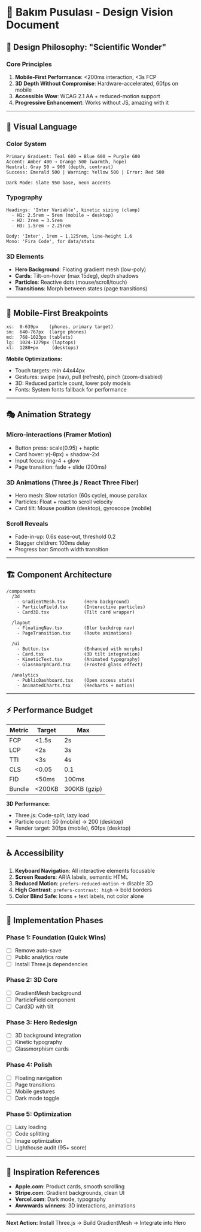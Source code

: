 # 🎨 Bakım Pusulası - Design Vision Document

## 🎯 Design Philosophy: "Scientific Wonder"

### Core Principles
1. **Mobile-First Performance**: <200ms interaction, <3s FCP
2. **3D Depth Without Compromise**: Hardware-accelerated, 60fps on mobile
3. **Accessible Wow**: WCAG 2.1 AA + reduced-motion support
4. **Progressive Enhancement**: Works without JS, amazing with it

---

## 🌊 Visual Language

### Color System
```
Primary Gradient: Teal 600 → Blue 600 → Purple 600
Accent: Amber 400 → Orange 500 (warmth, hope)
Neutral: Gray 50 → 900 (depth, contrast)
Success: Emerald 500 | Warning: Yellow 500 | Error: Red 500

Dark Mode: Slate 950 base, neon accents
```

### Typography
```
Headings: 'Inter Variable', kinetic sizing (clamp)
  - H1: 2.5rem → 5rem (mobile → desktop)
  - H2: 2rem → 3.5rem
  - H3: 1.5rem → 2.25rem

Body: 'Inter', 1rem → 1.125rem, line-height 1.6
Mono: 'Fira Code', for data/stats
```

### 3D Elements
- **Hero Background**: Floating gradient mesh (low-poly)
- **Cards**: Tilt-on-hover (max 15deg), depth shadows
- **Particles**: Reactive dots (mouse/scroll/touch)
- **Transitions**: Morph between states (page transitions)

---

## 📱 Mobile-First Breakpoints

```
xs:  0-639px    (phones, primary target)
sm:  640-767px  (large phones)
md:  768-1023px (tablets)
lg:  1024-1279px (laptops)
xl:  1280+px     (desktops)
```

**Mobile Optimizations:**
- Touch targets: min 44x44px
- Gestures: swipe (nav), pull (refresh), pinch (zoom-disabled)
- 3D: Reduced particle count, lower poly models
- Fonts: System fonts fallback for performance

---

## 🎭 Animation Strategy

### Micro-interactions (Framer Motion)
- Button press: scale(0.95) + haptic
- Card hover: y(-8px) + shadow-2xl
- Input focus: ring-4 + glow
- Page transition: fade + slide (200ms)

### 3D Animations (Three.js / React Three Fiber)
- Hero mesh: Slow rotation (60s cycle), mouse parallax
- Particles: Float + react to scroll velocity
- Card tilt: Mouse position (desktop), gyroscope (mobile)

### Scroll Reveals
- Fade-in-up: 0.6s ease-out, threshold 0.2
- Stagger children: 100ms delay
- Progress bar: Smooth width transition

---

## 🏗️ Component Architecture

```
/components
  /3d
    - GradientMesh.tsx       (Hero background)
    - ParticleField.tsx      (Interactive particles)
    - Card3D.tsx             (Tilt card wrapper)
  
  /layout
    - FloatingNav.tsx        (Blur backdrop nav)
    - PageTransition.tsx     (Route animations)
  
  /ui
    - Button.tsx             (Enhanced with morphs)
    - Card.tsx               (3D tilt integration)
    - KineticText.tsx        (Animated typography)
    - GlassmorphCard.tsx     (Frosted glass effect)
  
  /analytics
    - PublicDashboard.tsx    (Open access stats)
    - AnimatedCharts.tsx     (Recharts + motion)
```

---

## ⚡ Performance Budget

| Metric | Target | Max |
|--------|--------|-----|
| FCP | <1.5s | 2s |
| LCP | <2s | 3s |
| TTI | <3s | 4s |
| CLS | <0.05 | 0.1 |
| FID | <50ms | 100ms |
| Bundle | <200KB | 300KB (gzip) |

**3D Performance:**
- Three.js: Code-split, lazy load
- Particle count: 50 (mobile) → 200 (desktop)
- Render target: 30fps (mobile), 60fps (desktop)

---

## ♿ Accessibility

1. **Keyboard Navigation**: All interactive elements focusable
2. **Screen Readers**: ARIA labels, semantic HTML
3. **Reduced Motion**: `prefers-reduced-motion` → disable 3D
4. **High Contrast**: `prefers-contrast: high` → bold borders
5. **Color Blind Safe**: Icons + text labels, not color alone

---

## 🚀 Implementation Phases

### Phase 1: Foundation (Quick Wins)
- [ ] Remove auto-save
- [ ] Public analytics route
- [ ] Install Three.js dependencies

### Phase 2: 3D Core
- [ ] GradientMesh background
- [ ] ParticleField component
- [ ] Card3D with tilt

### Phase 3: Hero Redesign
- [ ] 3D background integration
- [ ] Kinetic typography
- [ ] Glassmorphism cards

### Phase 4: Polish
- [ ] Floating navigation
- [ ] Page transitions
- [ ] Mobile gestures
- [ ] Dark mode toggle

### Phase 5: Optimization
- [ ] Lazy loading
- [ ] Code splitting
- [ ] Image optimization
- [ ] Lighthouse audit (95+ score)

---

## 🎨 Inspiration References

- **Apple.com**: Product cards, smooth scrolling
- **Stripe.com**: Gradient backgrounds, clean UI
- **Vercel.com**: Dark mode, typography
- **Awwwards winners**: 3D interactions, animations

---

**Next Action:** Install Three.js → Build GradientMesh → Integrate into Hero




